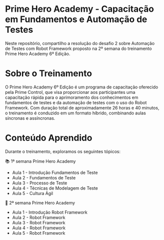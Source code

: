 # Prime Hero Academy - Capacitação em Fundamentos e Automação de Testes

Neste repositório, compartilho a resolução do desafio 2 sobre Automação de Testes com Robot Framework proposto na 2º semana do treinamento Prime Hero Academy 6º Edição.

# Sobre o Treinamento
O Prime Hero Academy 6º Edição é um programa de capacitação oferecido pela Prime Control, que visa proporcionar aos participantes uma capacitação rápida para o aprimoramento dos conhecimentos em fundamentos de testes e da automação de testes com o uso do Robot Framework. Com duração total de aproximadamente 26 horas e 40 minutos, o treinamento é conduzido em um formato híbrido, combinando aulas síncronas e assíncronas.

# Conteúdo Aprendido
Durante o treinamento, exploramos os seguintes tópicos:

:books: 1ª semana Prime Hero Academy
  - Aula 1 - Introdução Fundamentos de Teste
  - Aula 2 - Fundamentos de Teste
  - Aula 3 - Processo de Teste
  - Aula 4 - Técnicas de Modelagem de Teste
  - Aula 5 - Cultura Ágil

:robot: 2ª semana Prime Hero Academy
  - Aula 1 - Introdução Robot Framework
  - Aula 2 - Robot Framework
  - Aula 3 - Robot Framework
  - Aula 4 - Robot Framework
  - Aula 5 - Robot Framework

